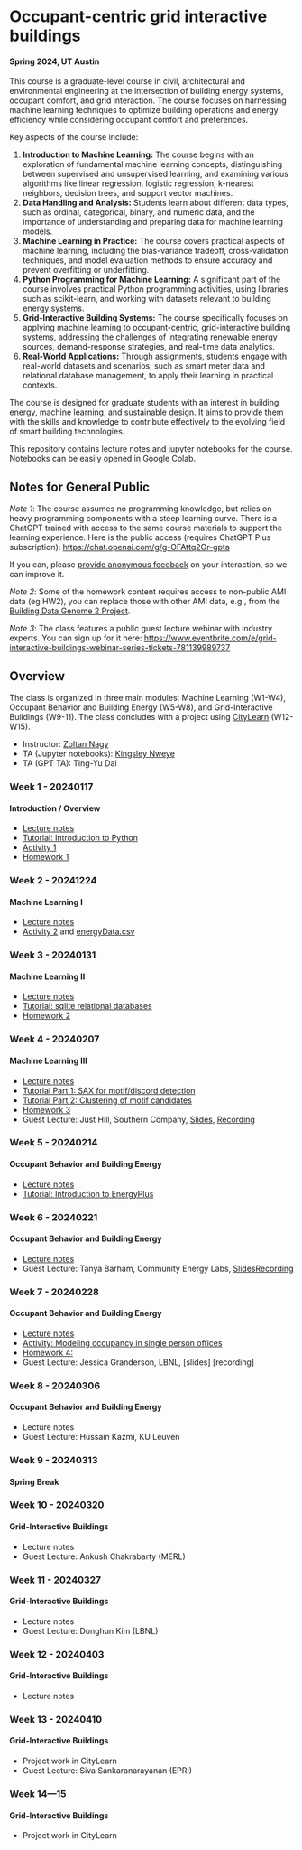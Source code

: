# Occupant-centric grid interactive buildings 
#### Spring 2024, UT Austin
This course is a graduate-level course in civil, architectural and environmental engineering at the intersection of building energy systems, occupant comfort, and grid interaction. The course focuses on harnessing machine learning techniques to optimize building operations and energy efficiency while considering occupant comfort and preferences.


Key aspects of the course include:

1. **Introduction to Machine Learning:** The course begins with an exploration of fundamental machine learning concepts, distinguishing between supervised and unsupervised learning, and examining various algorithms like linear regression, logistic regression, k-nearest neighbors, decision trees, and support vector machines.
2.  **Data Handling and Analysis:** Students learn about different data types, such as ordinal, categorical, binary, and numeric data, and the importance of understanding and preparing data for machine learning models.
3. **Machine Learning in Practice:** The course covers practical aspects of machine learning, including the bias-variance tradeoff, cross-validation techniques, and model evaluation methods to ensure accuracy and prevent overfitting or underfitting.
4. **Python Programming for Machine Learning:** A significant part of the course involves practical Python programming activities, using libraries such as scikit-learn, and working with datasets relevant to building energy systems.
5. **Grid-Interactive Building Systems:** The course specifically focuses on applying machine learning to occupant-centric, grid-interactive building systems, addressing the challenges of integrating renewable energy sources, demand-response strategies, and real-time data analytics.
6. **Real-World Applications:** Through assignments, students engage with real-world datasets and scenarios, such as smart meter data and relational database management, to apply their learning in practical contexts.

The course is designed for graduate students with an interest in building energy, machine learning, and sustainable design. It aims to provide them with the skills and knowledge to contribute effectively to the evolving field of smart building technologies.

This repository contains lecture notes and jupyter notebooks for the course. Notebooks can be easily opened in Google Colab.


## Notes for General Public ##
_Note 1_: The course assumes no programming knowledge, but relies on heavy programming components with a steep learning curve. There is a ChatGPT trained with access to the same course materials to support the learning experience. Here is the public access (requires ChatGPT Plus subscription): https://chat.openai.com/g/g-OFAttq2Or-gpta

If you can, please [provide anonymous feedback](https://forms.gle/DYwHeBhVKpinuiyE9) on your interaction, so we can improve it.


_Note 2_: Some of the homework content requires access to non-public AMI data (eg HW2), you can replace those with other AMI data, e.g., from the [Building Data Genome 2 Project](https://github.com/buds-lab/building-data-genome-project-2).

_Note 3_: The class features a public guest lecture webinar with industry experts. You can sign up for it here: https://www.eventbrite.com/e/grid-interactive-buildings-webinar-series-tickets-781139989737


## Overview ##
The class is organized in three main modules: Machine Learning (W1-W4), Occupant Behavior and Building Energy (W5-W8), and Grid-Interactive Buildings (W9-11). The class concludes with a project using [CityLearn](http://www.citylearn.net) (W12-W15).

- Instructor: [Zoltan Nagy](https://www.ie-lab.org/author/zoltan-nagy/)
- TA (Jupyter notebooks): [Kingsley Nweye](https://kingsleynweye.com/)
- TA (GPT TA): Ting-Yu Dai

### Week 1 - 20240117 ###
#### Introduction / Overview ####
- [Lecture notes](https://github.com/intelligent-environments-lab/occupant_centric_grid_interactive_buildings_course/blob/main/src/lectures/CE397_OCCGEB_Sp24_01.pdf)
- [Tutorial: Introduction to Python](https://github.com/intelligent-environments-lab/occupant_centric_grid_interactive_buildings_course/blob/main/src/notebooks/tutorials/introduction_to_python.ipynb)
- [Activity 1](https://github.com/intelligent-environments-lab/occupant_centric_grid_interactive_buildings_course/blob/main/src/notebooks/activity/A1-Getting-Started-with-Python.ipynb)
- [Homework 1](https://github.com/intelligent-environments-lab/occupant_centric_grid_interactive_buildings_course/blob/main/src/notebooks/homework/Homework_1.ipynb)

### Week 2 - 20241224 ###
#### Machine Learning I ####
- [Lecture notes](https://github.com/intelligent-environments-lab/occupant_centric_grid_interactive_buildings_course/blob/main/src/lectures/CE397_OCCGEB_Sp24_02.pdf)
- [Activity 2](https://github.com/intelligent-environments-lab/occupant_centric_grid_interactive_buildings_course/blob/main/src/notebooks/activity/A2-scikit-learn.ipynb) and [energyData.csv](https://github.com/intelligent-environments-lab/occupant_centric_grid_interactive_buildings_course/blob/main/src/notebooks/activity/energyData.csv)


### Week 3 - 20240131 ###
#### Machine Learning II ####
- [Lecture notes](https://github.com/intelligent-environments-lab/occupant_centric_grid_interactive_buildings_course/blob/main/src/lectures/CE397_OCCGEB_Sp24_03.pdf)
- [Tutorial: sqlite relational databases](https://github.com/intelligent-environments-lab/occupant_centric_grid_interactive_buildings_course/blob/main/src/notebooks/tutorials/sqlite_relational_database.ipynb)
- [Homework 2](https://github.com/intelligent-environments-lab/occupant_centric_grid_interactive_buildings_course/blob/main/src/notebooks/homework/homework_2.ipynb)

### Week 4 - 20240207 ###
#### Machine Learning III ####
- [Lecture notes](https://github.com/intelligent-environments-lab/occupant_centric_grid_interactive_buildings_course/blob/main/src/lectures/CE397_OCCGEB_Sp24_04.pdf)
- [Tutorial Part 1: SAX for motif/discord detection](https://nbviewer.org/github/buds-lab/day-filter/blob/master/DayFilter%20Process%20-%20Part%201%20-%20SAX.ipynb)
- [Tutorial Part 2: Clustering of motif candidates](https://nbviewer.org/github/buds-lab/day-filter/blob/master/DayFilter%20Process%20-%20Part%202%20-%20Clustering%20Motif%20Candidates.ipynb)
- [Homework 3](https://github.com/intelligent-environments-lab/occupant_centric_grid_interactive_buildings_course/blob/main/src/notebooks/homework/Homework_3.ipynb)
- Guest Lecture: Just Hill, Southern Company, [Slides](https://github.com/intelligent-environments-lab/occupant_centric_grid_interactive_buildings_course/blob/main/src/lectures/UT-Austin_JMH_2.2024.pdf), [Recording](https://youtu.be/zlUe_h8m2K8?feature=shared)


### Week 5 - 20240214 ###
#### Occupant Behavior and Building Energy ####
- [Lecture notes](https://github.com/intelligent-environments-lab/occupant_centric_grid_interactive_buildings_course/blob/main/src/lectures/CE397_OCCGEB_Sp24_05.pdf)
- [Tutorial: Introduction to EnergyPlus](https://github.com/intelligent-environments-lab/occupant_centric_grid_interactive_buildings_course/blob/main/src/notebooks/tutorials/introduction_to_energy_plus.ipynb)


### Week 6 - 20240221 ###
#### Occupant Behavior and Building Energy  ####
- [Lecture notes](https://github.com/intelligent-environments-lab/occupant_centric_grid_interactive_buildings_course/blob/main/src/lectures/CE397_OCCGEB_Sp24_06.pdf)
- Guest Lecture: Tanya Barham, Community Energy Labs, [Slides](https://github.com/intelligent-environments-lab/occupant_centric_grid_interactive_buildings_course/blob/main/src/lectures/20240221_GEBsTalk.pdf)[Recording](https://youtu.be/aKEUyQCbWuY)

### Week 7 - 20240228 ###
#### Occupant Behavior and Building Energy  ####
- [Lecture notes](https://github.com/intelligent-environments-lab/occupant_centric_grid_interactive_buildings_course/blob/main/src/lectures/CE397_OCCGEB_Sp24_07.pdf) 
- [Activity: Modeling occupancy in single person offices](https://github.com/intelligent-environments-lab/occupant_centric_grid_interactive_buildings_course/blob/main/src/lectures/wang05.pdf)
- [Homework 4:](https://github.com/intelligent-environments-lab/occupant_centric_grid_interactive_buildings_course/blob/main/src/notebooks/homework/Homework_4.ipynb) 
- Guest Lecture: Jessica Granderson, LBNL, [slides] [recording]

### Week 8 - 20240306 ###
#### Occupant Behavior and Building Energy  ####
- Lecture notes
- Guest Lecture: Hussain Kazmi, KU Leuven

### Week 9 - 20240313 ###
#### Spring Break ####


### Week 10 - 20240320 ###
#### Grid-Interactive Buildings ####
- Lecture notes
- Guest Lecture: Ankush Chakrabarty (MERL)

### Week 11 - 20240327 ###
#### Grid-Interactive Buildings ####
- Lecture notes
- Guest Lecture: Donghun Kim (LBNL)

### Week 12 - 20240403 ###
#### Grid-Interactive Buildings ####
- Lecture notes

### Week 13 - 20240410 ###
#### Grid-Interactive Buildings ####
- Project work in CityLearn
- Guest Lecture: Siva Sankaranarayanan (EPRI)


### Week 14—15  ###
#### Grid-Interactive Buildings ####
- Project work in CityLearn
 
